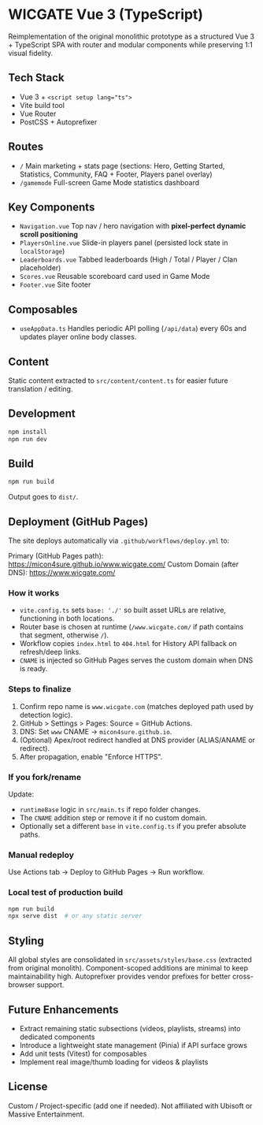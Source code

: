 # WICGATE Vue 3 (TypeScript)

Reimplementation of the original monolithic prototype as a structured Vue 3 + TypeScript SPA with router and modular components while preserving 1:1 visual fidelity.

## Tech Stack

- Vue 3 + `<script setup lang="ts">`
- Vite build tool
- Vue Router
- PostCSS + Autoprefixer

## Routes

- `/` Main marketing + stats page (sections: Hero, Getting Started, Statistics, Community, FAQ + Footer, Players panel overlay)
- `/gamemode` Full-screen Game Mode statistics dashboard

## Key Components

- `Navigation.vue` Top nav / hero navigation with **pixel-perfect dynamic scroll positioning**
- `PlayersOnline.vue` Slide-in players panel (persisted lock state in `localStorage`)
- `Leaderboards.vue` Tabbed leaderboards (High / Total / Player / Clan placeholder)
- `Scores.vue` Reusable scoreboard card used in Game Mode
- `Footer.vue` Site footer

## Composables

- `useAppData.ts` Handles periodic API polling (`/api/data`) every 60s and updates player online body classes.

## Content

Static content extracted to `src/content/content.ts` for easier future translation / editing.

## Development

```powershell
npm install
npm run dev
```

## Build

```powershell
npm run build
```

Output goes to `dist/`.

## Deployment (GitHub Pages)

The site deploys automatically via `.github/workflows/deploy.yml` to:

Primary (GitHub Pages path): https://micon4sure.github.io/www.wicgate.com/
Custom Domain (after DNS): https://www.wicgate.com/

### How it works

- `vite.config.ts` sets `base: './'` so built asset URLs are relative, functioning in both locations.
- Router base is chosen at runtime (`/www.wicgate.com/` if path contains that segment, otherwise `/`).
- Workflow copies `index.html` to `404.html` for History API fallback on refresh/deep links.
- `CNAME` is injected so GitHub Pages serves the custom domain when DNS is ready.

### Steps to finalize

1. Confirm repo name is `www.wicgate.com` (matches deployed path used by detection logic).
2. GitHub > Settings > Pages: Source = GitHub Actions.
3. DNS: Set `www` CNAME → `micon4sure.github.io`.
4. (Optional) Apex/root redirect handled at DNS provider (ALIAS/ANAME or redirect).
5. After propagation, enable "Enforce HTTPS".

### If you fork/rename

Update:

- `runtimeBase` logic in `src/main.ts` if repo folder changes.
- The `CNAME` addition step or remove it if no custom domain.
- Optionally set a different `base` in `vite.config.ts` if you prefer absolute paths.

### Manual redeploy

Use Actions tab → Deploy to GitHub Pages → Run workflow.

### Local test of production build

```powershell
npm run build
npx serve dist  # or any static server
```

## Styling

All global styles are consolidated in `src/assets/styles/base.css` (extracted from original monolith). Component-scoped additions are minimal to keep maintainability high. Autoprefixer provides vendor prefixes for better cross-browser support.

## Future Enhancements

- Extract remaining static subsections (videos, playlists, streams) into dedicated components
- Introduce a lightweight state management (Pinia) if API surface grows
- Add unit tests (Vitest) for composables
- Implement real image/thumb loading for videos & playlists

## License

Custom / Project-specific (add one if needed). Not affiliated with Ubisoft or Massive Entertainment.
